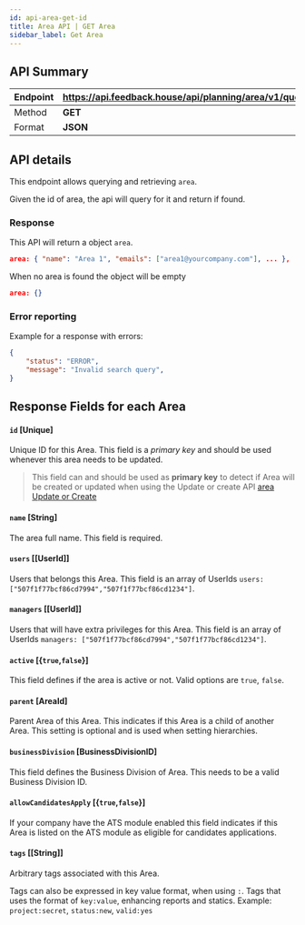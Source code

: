 ```yaml
---
id: api-area-get-id
title: Area API | GET Area
sidebar_label: Get Area
---
```


## API Summary

| Endpoint | **https://api.feedback.house/api/planning/area/v1/query/:id** |
|----------|-------------------------------------------------|
| Method   | **GET** |
| Format   | **JSON** |

## API details

This endpoint allows querying and retrieving `area`. 

Given the id of area, the api will query for it and return if found.

### Response 

This API will return a object `area`. 

```json
area: { "name": "Area 1", "emails": ["area1@yourcompany.com"], ... },
```

When no area is found the object will be empty
```json
area: {}
```

### Error reporting

Example for a response with errors:
```json
{
    "status": "ERROR",
    "message": "Invalid search query",
}
```

## Response Fields for each Area

#### `id` [Unique] 
Unique ID for this Area. This field is a *primary key* and should be used whenever this area needs to be updated.

> This field can and should be used as **primary key** to detect if Area will be created or updated when using the Update or create API [area Update or Create](./api-area-update-or-create)

#### `name` [String] 
The area full name. This field is required. 

#### `users` [[UserId]]

Users that belongs this Area. This field is an array of UserIds `users: ["507f1f77bcf86cd7994","507f1f77bcf86cd1234"]`. 

#### `managers` [[UserId]]

Users that will have extra privileges for this Area. This field is an array of UserIds `managers: ["507f1f77bcf86cd7994","507f1f77bcf86cd1234"]`. 

#### `active` [{`true`,`false`}]

This field defines if the area is active or not. Valid options are `true`, `false`. 

#### `parent` [AreaId]

Parent Area of this Area. This indicates if this Area is a child of another Area. This setting is optional and is used when setting hierarchies.

#### `businessDivision` [BusinessDivisionID]

This field defines the Business Division of Area. This needs to be a valid Business Division ID.

#### `allowCandidatesApply` [{`true`,`false`}]

If your company have the ATS module enabled this field indicates if this Area is listed on the ATS module as eligible for candidates applications.

#### `tags` [[String]]

Arbitrary tags associated with this Area. 

Tags can also be expressed in key value format, when using `:`. Tags that uses the format of `key:value`, enhancing reports and statics. Example: `project:secret`, `status:new`, `valid:yes`

